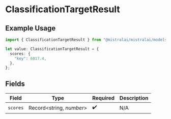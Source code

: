 # ClassificationTargetResult

## Example Usage

```typescript
import { ClassificationTargetResult } from "@mistralai/mistralai/models/components";

let value: ClassificationTargetResult = {
  scores: {
    "key": 6817.4,
  },
};
```

## Fields

| Field                    | Type                     | Required                 | Description              |
| ------------------------ | ------------------------ | ------------------------ | ------------------------ |
| `scores`                 | Record<string, *number*> | :heavy_check_mark:       | N/A                      |